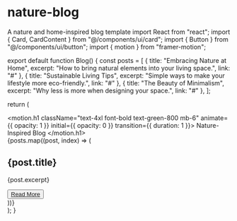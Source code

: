 # nature-blog
A nature and home-inspired blog template
import React from "react";
import { Card, CardContent } from "@/components/ui/card";
import { Button } from "@/components/ui/button";
import { motion } from "framer-motion";

export default function Blog() {
  const posts = [
    { title: "Embracing Nature at Home", excerpt: "How to bring natural elements into your living space.", link: "#" },
    { title: "Sustainable Living Tips", excerpt: "Simple ways to make your lifestyle more eco-friendly.", link: "#" },
    { title: "The Beauty of Minimalism", excerpt: "Why less is more when designing your space.", link: "#" },
  ];

  return (
    <div className="min-h-screen bg-green-50 flex flex-col items-center p-8">
      <motion.h1 className="text-4xl font-bold text-green-800 mb-6" animate={{ opacity: 1 }} initial={{ opacity: 0 }} transition={{ duration: 1 }}>
        Nature-Inspired Blog
      </motion.h1>
      <div className="w-full max-w-3xl space-y-6">
        {posts.map((post, index) => (
          <Card key={index} className="bg-white shadow-lg rounded-2xl overflow-hidden">
            <CardContent className="p-6">
              <h2 className="text-2xl font-semibold text-green-700">{post.title}</h2>
              <p className="text-gray-600 mt-2">{post.excerpt}</p>
              <div className="mt-4">
                <Button className="bg-green-700 text-white" asChild>
                  <a href={post.link}>Read More</a>
                </Button>
              </div>
            </CardContent>
          </Card>
        ))}
      </div>
    </div>
  );
}

